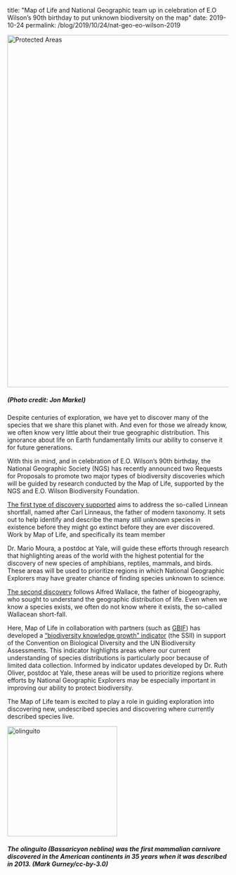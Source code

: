 title: "Map of Life and National Geographic team up in celebration of E.O Wilson’s 90th birthday to put unknown biodiversity on the map"
date: 2019-10-24
permalink: /blog/2019/10/24/nat-geo-eo-wilson-2019


<div class="row padded">
    <div class="col-md-12 padded">
        <div class="center-block">
        <img class="center-block" alt="Protected Areas" src="/content_static/blog/2019-10-24/image1.jpg" width="800px" />
        <div class="caption centered"><h5><em>(Photo credit: Jon Markel)</em></h5></div>
        </div>
    </div>
</div>

Despite centuries of exploration, we have yet to discover many of the species that we share this planet with. And even for those we already know, we often know very little about their true geographic distribution. This ignorance about life on Earth fundamentally limits our ability to conserve it for future generations.

With this in mind, and in celebration of E.O. Wilson’s 90th birthday, the National Geographic Society (NGS) has recently announced two Requests for Proposals to promote two major types of biodiversity discoveries which will be guided by research conducted by the Map of Life, supported by the NGS and E.O. Wilson Biodiversity Foundation.

[The first type of discovery supported](https://www.nationalgeographic.org/funding-opportunities/grants/what-we-fund/biodiversity-exploration-and-discovery/) aims to address the so-called Linnean shortfall, named after Carl Linneaus, the father of modern taxonomy. It sets out to help identify and describe the many still unknown species in existence before they might go extinct before they are ever discovered. Work by Map of Life, and specifically its team member 

Dr. Mario Moura, a postdoc at Yale, will guide these efforts through research that highlighting areas of the world with the highest potential for the discovery of new species of amphibians, reptiles, mammals, and birds. These areas will be used to prioritize regions in which National Geographic Explorers may have greater chance of finding species unknown to science.

[The second discovery](https://www.nationalgeographic.org/funding-opportunities/grants/what-we-fund/citizen-science-species-discovery/) follows Alfred Wallace, the father of biogeography, who sought to understand the geographic distribution of life. Even when we know a species exists, we often do not know where it exists, the so-called Wallacean short-fall. 

Here, Map of Life in collaboration with partners (such as [GBIF](https://www.gbif.org/)) has developed a [“biodiversity knowledge growth” indicator](https://mol.org/indicators/coverage) (the SSII) in support of the Convention on Biological Diversity and the UN Biodiversity Assessments. This indicator highlights areas where our current understanding of species distributions is particularly poor because of limited data collection. Informed by indicator updates developed by Dr. Ruth Oliver, postdoc at Yale, these areas will be used to prioritize regions where efforts by National Geographic Explorers may be especially important in improving our ability to protect biodiversity.

The Map of Life team is excited to play a role in guiding exploration into discovering new, undescribed species and discovering where currently described species live.

<div class="row padded">
    <div class="col-md-12 padded">
        <div class="center-block">
        <img class="center-block" alt="olinguito" src="/content_static/blog/2019-10-24/image2.png" width="250px" />
        <div class="caption centered"><h5>The olinguito (<em>Bassaricyon neblina</em>) was the first mammalian carnivore discovered in the American continents in 35 years when it was described in 2013. <em>(Mark Gurney/cc-by-3.0)</em></h5></div>
        </div>
    </div>
</div>